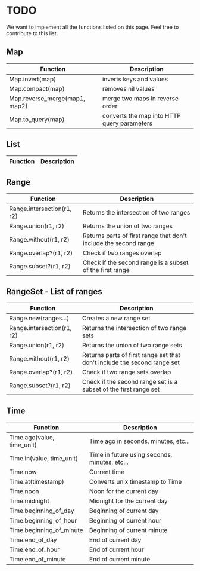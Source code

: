 # TODO

We want to implement all the functions listed on this page. Feel free to
contribute to this list.

## Map

Function                        | Description
------------------------------- | ------------------------------------------
Map.invert(map)                 | inverts keys and values
Map.compact(map)                | removes nil values
Map.reverse_merge(map1, map2)   | merge two maps in reverse order
Map.to_query(map)               | converts the map into HTTP query parameters

## List

Function                        | Description
------------------------------- | ------------------------------------------

## Range

Function                        | Description
------------------------------- | ------------------------------------------
Range.intersection(r1, r2)      | Returns the intersection of two ranges
Range.union(r1, r2)             | Returns the union of two ranges
Range.without(r1, r2)           | Returns parts of first range that don't include the second range
Range.overlap?(r1, r2)          | Check if two ranges overlap
Range.subset?(r1, r2)           | Check if the second range is a subset of the first range

## RangeSet - List of ranges

Function                        | Description
------------------------------- | ------------------------------------------
Range.new(ranges...)            | Creates a new range set
Range.intersection(r1, r2)      | Returns the intersection of two range sets
Range.union(r1, r2)             | Returns the union of two range sets
Range.without(r1, r2)           | Returns parts of first range set that don't include the second range set
Range.overlap?(r1, r2)          | Check if two range sets overlap
Range.subset?(r1, r2)           | Check if the second range set is a subset of the first range set

## Time

Function                        | Description
------------------------------- | ------------------------------------------
Time.ago(value, time_unit)      | Time ago in seconds, minutes, etc...
Time.in(value, time_unit)       | Time in future using seconds, minutes, etc...
Time.now                        | Current time
Time.at(timestamp)              | Converts unix timestamp to Time
Time.noon                       | Noon for the current day
Time.midnight                   | Midnight for the current day
Time.beginning_of_day           | Beginning of current day
Time.beginning_of_hour          | Beginning of current hour
Time.beginning_of_minute        | Beginning of current minute
Time.end_of_day                 | End of current day
Time.end_of_hour                | End of current hour
Time.end_of_minute              | End of current minute

